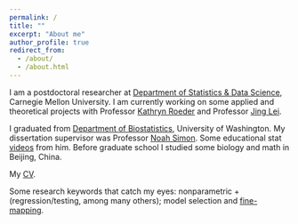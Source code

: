 ```yaml
---
permalink: /
title: ""
excerpt: "About me"
author_profile: true
redirect_from: 
  - /about/
  - /about.html
---
```


I am a postdoctoral researcher at [Department of Statistics & Data Science](https://www.cmu.edu/dietrich/statistics-datascience/index.html), Carnegie Mellon University. I am currently working on some applied and theoretical projects with Professor [Kathryn Roeder](https://www.stat.cmu.edu/~roeder/) and Professor [Jing Lei](https://www.stat.cmu.edu/~jinglei/). 

I graduated from [Department of Biostatistics](https://www.biostat.washington.edu/), University of Washington. My dissertation supervisor was Professor [Noah Simon](https://www.biostat.washington.edu/people/noah-simon). Some educational stat [videos](https://www.youtube.com/channel/UCYT3ZjN2VEOUosPoMPnI1-Q/featured) from him. Before graduate school I studied some biology and math in Beijing, China.

My [CV](/files/CV.pdf).

Some research keywords that catch my eyes: nonparametric + (regression/testing, among many others); model selection and [fine-mapping](https://en.wikipedia.org/wiki/Genome-wide_association_study#Fine-mapping).